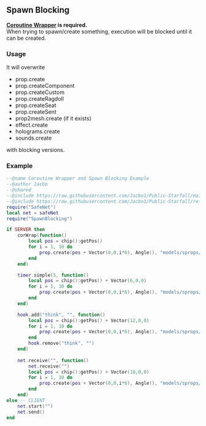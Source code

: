 ## Spawn Blocking
**[Coroutine Wrapper](https://github.com/Jacbo1/Public-Starfall/tree/main/Coroutine%20Wrapper) is required.**  
When trying to spawn/create something, execution will be blocked until it can be created.
### Usage
It will overwrite
* prop.create
* prop.createComponent
* prop.createCustom
* prop.createRagdoll
* prop.createSeat
* prop.createSent
* prop2mesh.create (if it exists)
* effect.create
* holograms.create
* sounds.create  

with blocking versions.
### Example
```lua
--@name Coroutine Wrapper and Spawn Blocking Example
--@author Jacbo
--@shared
--@include https://raw.githubusercontent.com/Jacbo1/Public-Starfall/main/SafeNet/safeNet.lua as SafeNet
--@include https://raw.githubusercontent.com/Jacbo1/Public-Starfall/refs/heads/main/Spawn%20Blocking/spawn_blocking.lua as SpawnBlocking
require("SafeNet")
local net = safeNet
require("SpawnBlocking")

if SERVER then
    corWrap(function()
        local pos = chip():getPos()
        for i = 1, 10 do
            prop.create(pos + Vector(0,0,i*6), Angle(), "models/sprops/cuboids/height06/size_1/cube_6x6x6.mdl", true)
        end
    end)

    timer.simple(5, function()
        local pos = chip():getPos() + Vector(6,0,0)
        for i = 1, 10 do
            prop.create(pos + Vector(0,0,i*6), Angle(), "models/sprops/cuboids/height06/size_1/cube_6x6x6.mdl", true)
        end
    end)

    hook.add("think", "", function()
        local pos = chip():getPos() + Vector(12,0,0)
        for i = 1, 10 do
            prop.create(pos + Vector(0,0,i*6), Angle(), "models/sprops/cuboids/height06/size_1/cube_6x6x6.mdl", true)
        end
        hook.remove("think", "")
    end)
    
    net.receive("", function()
        net.receive("")
        local pos = chip():getPos() + Vector(18,0,0)
        for i = 1, 10 do
            prop.create(pos + Vector(0,0,i*6), Angle(), "models/sprops/cuboids/height06/size_1/cube_6x6x6.mdl", true)
        end
    end)
else -- CLIENT
    net.start("")
    net.send()
end
```
